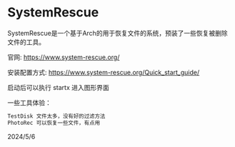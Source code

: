# SystemRescue

SystemRescue是一个基于Arch的用于恢复文件的系统，预装了一些恢复被删除文件的工具。  

官网: https://www.system-rescue.org/  

安装配置方式: https://www.system-rescue.org/Quick_start_guide/  

启动后可以执行 startx 进入图形界面  

一些工具体验：  
```r
TestDisk 文件太多，没有好的过滤方法
PhotoRec 可以恢复一些文件，有点用
```


2024/5/6  
